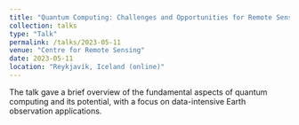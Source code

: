 ```yaml
---
title: "Quantum Computing: Challenges and Opportunities for Remote Sensing"
collection: talks
type: "Talk"
permalink: /talks/2023-05-11
venue: "Centre for Remote Sensing"
date: 2023-05-11
location: "Reykjavík, Iceland (online)"
---
```


The talk gave a brief overview of the fundamental aspects of quantum computing and its potential, with a focus on data-intensive Earth observation applications.
